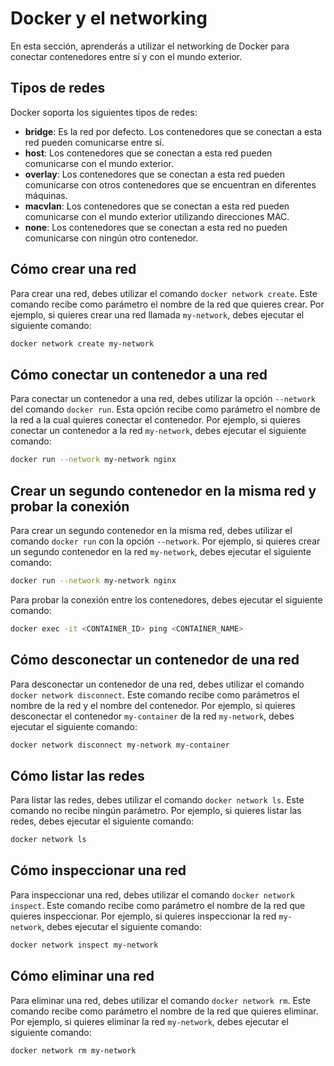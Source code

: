 # Docker y el networking

En esta sección, aprenderás a utilizar el networking de Docker para conectar contenedores entre sí y con el mundo exterior.

## Tipos de redes

Docker soporta los siguientes tipos de redes:

- **bridge**: Es la red por defecto. Los contenedores que se conectan a esta red pueden comunicarse entre sí.
- **host**: Los contenedores que se conectan a esta red pueden comunicarse con el mundo exterior.
- **overlay**: Los contenedores que se conectan a esta red pueden comunicarse con otros contenedores que se encuentran en diferentes máquinas.
- **macvlan**: Los contenedores que se conectan a esta red pueden comunicarse con el mundo exterior utilizando direcciones MAC.
- **none**: Los contenedores que se conectan a esta red no pueden comunicarse con ningún otro contenedor.

## Cómo crear una red

Para crear una red, debes utilizar el comando `docker network create`. Este comando recibe como parámetro el nombre de la red que quieres crear. Por ejemplo, si quieres crear una red llamada `my-network`, debes ejecutar el siguiente comando:

```bash
docker network create my-network
```

## Cómo conectar un contenedor a una red

Para conectar un contenedor a una red, debes utilizar la opción `--network` del comando `docker run`. Esta opción recibe como parámetro el nombre de la red a la cual quieres conectar el contenedor. Por ejemplo, si quieres conectar un contenedor a la red `my-network`, debes ejecutar el siguiente comando:

```bash
docker run --network my-network nginx
```

## Crear un segundo contenedor en la misma red y probar la conexión

Para crear un segundo contenedor en la misma red, debes utilizar el comando `docker run` con la opción `--network`. Por ejemplo, si quieres crear un segundo contenedor en la red `my-network`, debes ejecutar el siguiente comando:

```bash
docker run --network my-network nginx
```

Para probar la conexión entre los contenedores, debes ejecutar el siguiente comando:

```bash
docker exec -it <CONTAINER_ID> ping <CONTAINER_NAME>
```

## Cómo desconectar un contenedor de una red

Para desconectar un contenedor de una red, debes utilizar el comando `docker network disconnect`. Este comando recibe como parámetros el nombre de la red y el nombre del contenedor. Por ejemplo, si quieres desconectar el contenedor `my-container` de la red `my-network`, debes ejecutar el siguiente comando:

```bash
docker network disconnect my-network my-container
```

## Cómo listar las redes

Para listar las redes, debes utilizar el comando `docker network ls`. Este comando no recibe ningún parámetro. Por ejemplo, si quieres listar las redes, debes ejecutar el siguiente comando:

```bash
docker network ls
```

## Cómo inspeccionar una red

Para inspeccionar una red, debes utilizar el comando `docker network inspect`. Este comando recibe como parámetro el nombre de la red que quieres inspeccionar. Por ejemplo, si quieres inspeccionar la red `my-network`, debes ejecutar el siguiente comando:

```bash
docker network inspect my-network
```

## Cómo eliminar una red

Para eliminar una red, debes utilizar el comando `docker network rm`. Este comando recibe como parámetro el nombre de la red que quieres eliminar. Por ejemplo, si quieres eliminar la red `my-network`, debes ejecutar el siguiente comando:

```bash
docker network rm my-network
```
